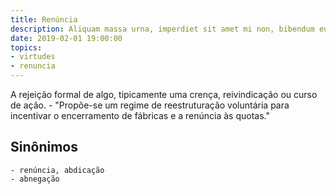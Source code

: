 ```yaml
---
title: Renúncia
description: Aliquam massa urna, imperdiet sit amet mi non, bibendum euismod est.
date: 2019-02-01 19:00:00
topics: 
- virtudes
- renuncia
---
```


A rejeição formal de algo, tipicamente uma crença, reivindicação ou curso de ação.
	- "Propõe-se um regime de reestruturação voluntária para incentivar o encerramento de fábricas e a renúncia às quotas."

## Sinônimos
	- renúncia, abdicação
	- abnegação

